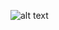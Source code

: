 ![alt text](https://lh5.googleusercontent.com/Ouse2HprEi-aiUx5kaXqNKymRY9-GAdka4jjkquBsAAPpCsFKeug5-2g71Zo8E6DiSaonKsSrTCWvw=w1920-h937)
